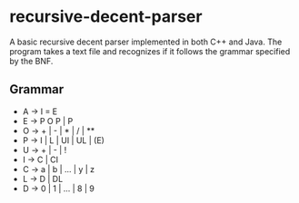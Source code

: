 # recursive-decent-parser
A basic recursive decent parser implemented in both C++ and Java. The program takes a text file and recognizes if it follows the grammar specified by the BNF.
## Grammar
* A -> I = E 
* E -> P O P | P 
* O -> + | - | * | / | ** 
* P -> I | L | UI | UL | (E) 
* U -> + | - | ! 
* I -> C | CI 
* C -> a | b | ... | y | z 
* L -> D | DL 
* D -> 0 | 1 | ... | 8 | 9 
